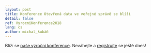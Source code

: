 ```yaml
---
layout: post
title: Konference Otevřená data ve veřejné správě se blíží
detail: false
ref: VyrocniKonference2018
lang: cs
author: michal_kubáň
---
```


Blíží se [naše výroční konference](https://opendata.gov.cz/edu:konference:2018). Neváhejte a [registrujte](https://1url.cz/FM1fs) se ještě dnes!

